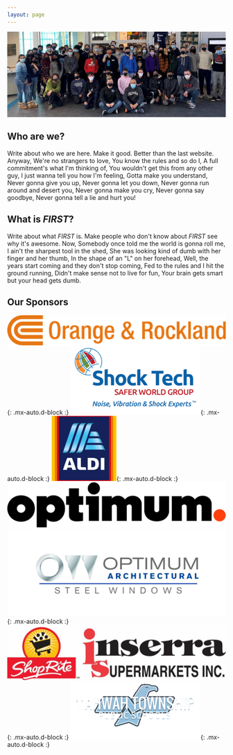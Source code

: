 ```yaml
---
layout: page
---
```


![Team](/assets/img/team_photo.jpg)

## Who are we?

Write about who we are here. Make it good. Better than the last website. Anyway, We're no strangers to love, You know the rules and so do I, A full commitment's what I'm thinking of, You wouldn't get this from any other guy, I just wanna tell you how I'm feeling, Gotta make you understand, Never gonna give you up, Never gonna let you down, Never gonna run around and desert you, Never gonna make you cry, Never gonna say goodbye, Never gonna tell a lie and hurt you!

## What is *FIRST*?

Write about what *FIRST* is. Make people who don't know about *FIRST* see why it's awesome. Now, Somebody once told me the world is gonna roll me, I ain't the sharpest tool in the shed, She was looking kind of dumb with her finger and her thumb, In the shape of an "L" on her forehead, Well, the years start coming and they don't stop coming, Fed to the rules and I hit the ground running, Didn't make sense not to live for fun, Your brain gets smart but your head gets dumb.

## Our Sponsors

![Orange & Rockland](/assets/img/sponsors/orange_rockland.png){: .mx-auto.d-block :}
![Shocktech](/assets/img/sponsors/shocktech.png){: .mx-auto.d-block :} ![Aldi](/assets/img/sponsors/aldi.png){: .mx-auto.d-block :}
![Optimum](/assets/img/sponsors/Optimum.jpg) ![OWM](/assets/img/sponsors/OWM.jpg){: .mx-auto.d-block :}
![Inserra](/assets/img/sponsors/InserraSupermarkets.jpg){: .mx-auto.d-block :}
![Mahwah Schools](/assets/img/sponsors/mahwah.png){: .mx-auto.d-block :}
